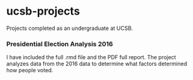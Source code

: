 # ucsb-projects
Projects completed as an undergraduate at UCSB. 


### Presidential Election Analysis 2016

I have included the full .rmd file and the PDF full report. The project analyzes data from the 2016 data to determine what factors determined how people voted. 
